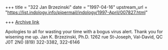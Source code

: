 +++
title = "322 Jan Brzezinski"
date = "1997-04-16"
upstream_url = "https://list.indology.info/pipermail/indology/1997-April/007827.html"

+++
[Archive link](https://list.indology.info/pipermail/indology/1997-April/007827.html)

Apologies to all for wasting your time with a bogus virus alert. Thank you
for wisening me up. 
Jan K. Brzezinski, Ph.D.
1262 rue St-Joseph, Val-David, QC J0T 2N0
(819) 322-3382, 322-6146





